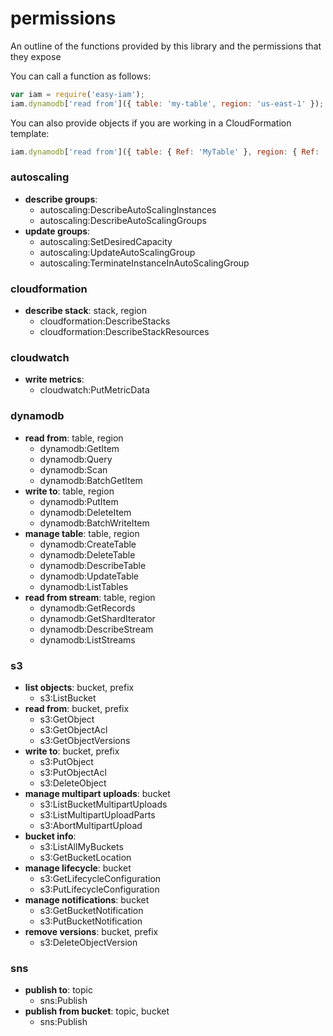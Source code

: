 # permissions

An outline of the functions provided by this library and the permissions that they expose

You can call a function as follows:

```js
var iam = require('easy-iam');
iam.dynamodb['read from']({ table: 'my-table', region: 'us-east-1' });
```

You can also provide objects if you are working in a CloudFormation template:

```js
iam.dynamodb['read from']({ table: { Ref: 'MyTable' }, region: { Ref: 'AWS::Region' } });
```

### autoscaling
- **describe groups**: 
  - autoscaling:DescribeAutoScalingInstances
  - autoscaling:DescribeAutoScalingGroups
- **update groups**: 
  - autoscaling:SetDesiredCapacity
  - autoscaling:UpdateAutoScalingGroup
  - autoscaling:TerminateInstanceInAutoScalingGroup

### cloudformation
- **describe stack**: stack, region
  - cloudformation:DescribeStacks
  - cloudformation:DescribeStackResources

### cloudwatch
- **write metrics**: 
  - cloudwatch:PutMetricData

### dynamodb
- **read from**: table, region
  - dynamodb:GetItem
  - dynamodb:Query
  - dynamodb:Scan
  - dynamodb:BatchGetItem
- **write to**: table, region
  - dynamodb:PutItem
  - dynamodb:DeleteItem
  - dynamodb:BatchWriteItem
- **manage table**: table, region
  - dynamodb:CreateTable
  - dynamodb:DeleteTable
  - dynamodb:DescribeTable
  - dynamodb:UpdateTable
  - dynamodb:ListTables
- **read from stream**: table, region
  - dynamodb:GetRecords
  - dynamodb:GetShardIterator
  - dynamodb:DescribeStream
  - dynamodb:ListStreams

### s3
- **list objects**: bucket, prefix
  - s3:ListBucket
- **read from**: bucket, prefix
  - s3:GetObject
  - s3:GetObjectAcl
  - s3:GetObjectVersions
- **write to**: bucket, prefix
  - s3:PutObject
  - s3:PutObjectAcl
  - s3:DeleteObject
- **manage multipart uploads**: bucket
  - s3:ListBucketMultipartUploads
  - s3:ListMultipartUploadParts
  - s3:AbortMultipartUpload
- **bucket info**: 
  - s3:ListAllMyBuckets
  - s3:GetBucketLocation
- **manage lifecycle**: bucket
  - s3:GetLifecycleConfiguration
  - s3:PutLifecycleConfiguration
- **manage notifications**: bucket
  - s3:GetBucketNotification
  - s3:PutBucketNotification
- **remove versions**: bucket, prefix
  - s3:DeleteObjectVersion

### sns
- **publish to**: topic
  - sns:Publish
- **publish from bucket**: topic, bucket
  - sns:Publish
